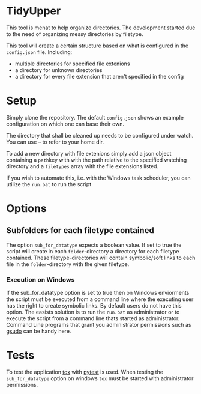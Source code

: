 # TidyUpper

This tool is menat to help organize directories. The development started due to the need of organizing messy directories by filetype.

This tool will create a certain structure based on what is configured in the ```config.json``` file. Including:
- multiple directories for specified file extenions
- a directory for unknown directories
- a directory for every file extension that aren't specified in the config

# Setup

Simply clone the repository. The default ```config.json``` shows an example configuration on which one can base their own.

The directory that shall be cleaned up needs to be configured under watch. You can use ```~``` to refer to your home dir.

To add a new directory with file extenions simply add a json object containing a ```path```key with with the path relative to the specified watching directory
and a ```filetypes``` array with the file extensions listed.

If you wish to automate this, i.e. with the Windows task scheduler, you can utilize the ```run.bat``` to run the script

# Options

## Subfolders for each filetype contained

The option `sub_for_datatype` expects a boolean value. If set to true the script will create in each `folder`-directory a directory for each filetype contained. These filetype-directories will contain symbolic/soft links to each file in the `folder`-directory with the given filetype.

### Execution on Windows

If the sub_for_datatype option is set to true then on Windows enviorments the script must be executed from a command line where the executing user has the right to create symbolic links. By default users do not have this option. The easists solution is to run the `run.bat` as administrator or to execute the script from a command line thats started as administrator. Command Line programs that grant you administrator permissions such as [gsudo](https://github.com/gerardog/gsudo) can be handy here.

# Tests

To test the application [tox](https://tox.wiki/en/latest/index.html) with [pytest](https://docs.pytest.org/en/6.2.x/) is used. When testing the `sub_for_datatype` option on windows `tox` must be started with administrator permissions.
